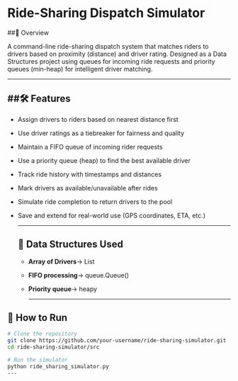 # Ride-Sharing Dispatch Simulator
##📌 Overview

A command-line ride-sharing dispatch system that matches riders to drivers based on proximity (distance) and driver rating. Designed as a Data Structures project using queues for incoming ride requests and priority queues (min-heap) for intelligent driver matching.

---
##🛠 Features
---
- Assign drivers to riders based on nearest distance first
- Use driver ratings as a tiebreaker for fairness and quality
- Maintain a FIFO queue of incoming rider requests
- Use a priority queue (heap) to find the best available driver
- Track ride history with timestamps and distances
- Mark drivers as available/unavailable after rides
- Simulate ride completion to return drivers to the pool
- Save and extend for real-world use (GPS coordinates, ETA, etc.)

  ---

  ## 📂 Data Structures Used
  - **Array of Drivers**-> List
  - **FIFO processing**-> queue.Queue()
  - **Priority queue**-> heapy

    ---

## 🚀 How to Run
```bash
# Clone the repository
git clone https://github.com/your-username/ride-sharing-simulator.git
cd ride-sharing-simulator/src

# Run the simulator
python ride_sharing_simulator.py
---
    
